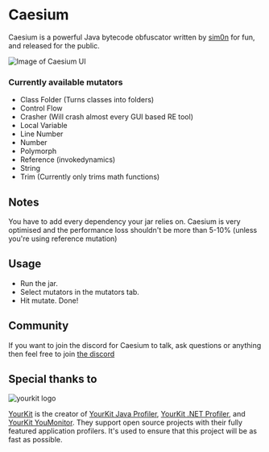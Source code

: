 # Caesium
Caesium is a powerful Java bytecode obfuscator written by [sim0n](https://github.com/sim0n) for fun, and released for the public.

![Image of Caesium UI](https://i.imgur.com/drrn9ib.png)

### Currently available mutators
* Class Folder (Turns classes into folders)
* Control Flow
* Crasher (Will crash almost every GUI based RE tool)
* Local Variable
* Line Number
* Number
* Polymorph
* Reference (invokedynamics)
* String
* Trim (Currently only trims math functions)

## Notes
You have to add every dependency your jar relies on.
Caesium is very optimised and the performance loss shouldn't be more than 5-10% (unless you're using reference mutation)

## Usage
- Run the jar.
- Select mutators in the mutators tab.
- Hit mutate. Done!

## Community 
If you want to join the discord for Caesium to talk, ask questions or anything then feel free to join [the discord](https://discord.gg/kxC2FYMfNZ)

## Special thanks to
![yourkit logo](https://www.yourkit.com/images/yklogo.png)

[YourKit](https://www.yourkit.com/) is the creator of <a href="https://www.yourkit.com/java/profiler/">YourKit Java Profiler</a>, <a href="https://www.yourkit.com/.net/profiler/">YourKit .NET Profiler</a>, and <a href="https://www.yourkit.com/youmonitor/">YourKit YouMonitor</a>. They support open source projects with their fully featured application profilers. It's used to ensure that this project will be as fast as possible.